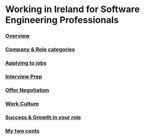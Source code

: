 # Working in Ireland for Software Engineering Professionals

### [Overview](./subtopics/overview.md)
### [Company & Role categories](./subtopics/categories.md)
### [Applying to jobs](./subtopics/apply.md)
### [Interview Prep](./subtopics/interview.md)
### [Offer Negotiation](./subtopics/negotiation.md)
### [Work Culture](./subtopics/culture.md)
### [Success & Growth in your role](./subtopics/success.md)
### [My two cents](./subtopics/cents2.md)